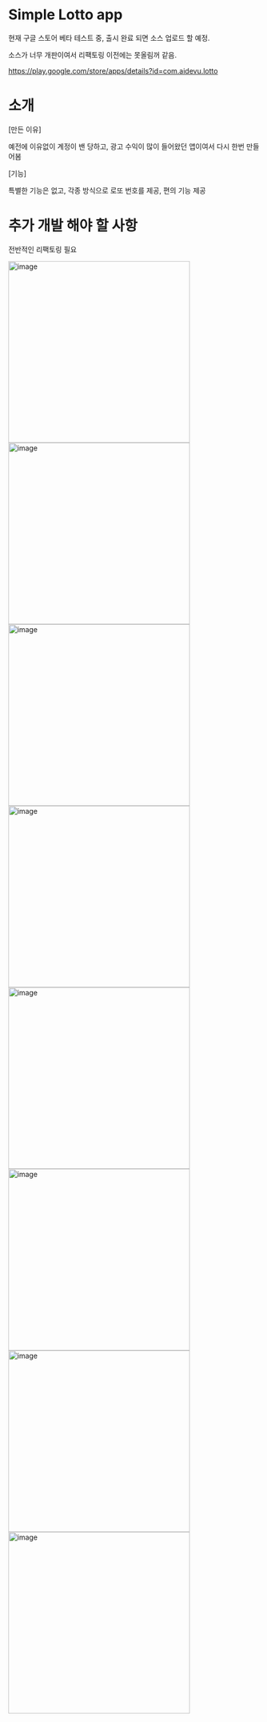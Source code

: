 # Simple Lotto app

현재 구글 스토어 베타 테스트 중, 출시 완료 되면 소스 업로드 할 예정.

소스가 너무 개판이여서 리팩토링 이전에는 못올림꺼 같음.

https://play.google.com/store/apps/details?id=com.aidevu.lotto

# 소개

[만든 이유]

예전에 이유없이 계정이 밴 당하고, 광고 수익이 많이 들어왔던 앱이여서 다시 한번 만들어봄


[기능]

특별한 기능은 없고, 각종 방식으로 로또 번호를 제공, 편의 기능 제공


# 추가 개발 해야 할 사항
전반적인 리팩토링 필요


<img width="363" alt="image" src="https://github.com/xenoager/Simple-Lotto/assets/8413641/8c283d51-e514-40f8-8c97-d5de3324a518">
<img width="363" alt="image" src="https://github.com/xenoager/Simple-Lotto/assets/8413641/ef438c43-d14d-4342-af7b-c5ab44f8dfa2">
<img width="363" alt="image" src="https://github.com/xenoager/Simple-Lotto/assets/8413641/2b47390b-8a3b-4680-a7e2-2b195b287a41">
<img width="363" alt="image" src="https://github.com/xenoager/Simple-Lotto/assets/8413641/154dd0be-7a12-424f-a9d9-873b87239098">
<img width="363" alt="image" src="https://github.com/xenoager/Simple-Lotto/assets/8413641/792b3d77-6b36-48b3-989f-51e3f2721782">
<img width="363" alt="image" src="https://github.com/xenoager/Simple-Lotto/assets/8413641/62a2b67b-ba10-4bad-b4c3-c15d71469e85">
<img width="363" alt="image" src="https://github.com/xenoager/Simple-Lotto/assets/8413641/9b31813d-bff2-4b97-a740-0ce67b3b901d">
<img width="363" alt="image" src="https://github.com/xenoager/Simple-Lotto/assets/8413641/bd38e3b2-240f-4d91-ad58-6665ed4e2abe">
